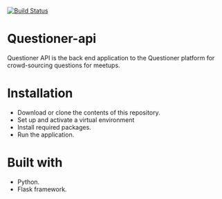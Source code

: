 [![Build Status](https://travis-ci.com/luqee/Questioner-api.svg?branch=develop)](https://travis-ci.com/luqee/Questioner-api)
# Questioner-api
Questioner API  is the back end  application to the Questioner platform for crowd-sourcing questions for meetups.

# Installation
- Download or clone the contents of this repository.
- Set up and activate a virtual environment
- Install required packages.
- Run the application.

# Built with
- Python.
- Flask framework.
